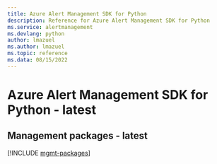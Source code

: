 ```yaml
---
title: Azure Alert Management SDK for Python
description: Reference for Azure Alert Management SDK for Python
ms.service: alertmanagement
ms.devlang: python
author: lmazuel
ms.author: lmazuel
ms.topic: reference
ms.data: 08/15/2022
---
```

# Azure Alert Management SDK for Python - latest

## Management packages - latest
[!INCLUDE [mgmt-packages](alert-management-mgmt-index.md)]